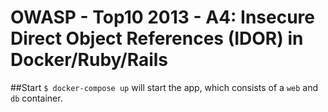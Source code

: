# OWASP - Top10 2013 - A4: Insecure Direct Object References (IDOR) in Docker/Ruby/Rails

##Start
`$ docker-compose up` will start the app, which consists of a `web` and  `db` container.
